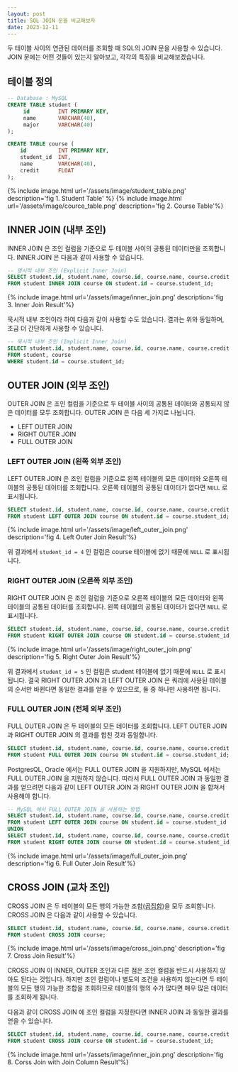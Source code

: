 ```yaml
---
layout: post
title: SQL JOIN 문을 비교해보자
date: 2023-12-11
---
```


두 테이블 사이의 연관된 데이터를 조회할 때 SQL의 JOIN 문을 사용할 수 있습니다. JOIN 문에는 어떤 것들이 있는지 알아보고, 각각의 특징을 비교해보겠습니다.

## 테이블 정의

```sql
-- Database : MySQL
CREATE TABLE student (
     id         INT PRIMARY KEY,
     name       VARCHAR(40),
     major      VARCHAR(40)
);

CREATE TABLE course (
    id          INT PRIMARY KEY,
    student_id  INT,
    name        VARCHAR(40),
    credit      FLOAT
);
```

{% include image.html url='/assets/image/student_table.png' description='fig 1. Student Table' %}
{% include image.html url='/assets/image/cource_table.png' description='fig 2. Course Table'%}


## INNER JOIN (내부 조인)

INNER JOIN 은 조인 컬럼을 기준으로 두 테이블 사이의 공통된 데이터만을 조회합니다. INNER JOIN 은 다음과 같이 사용할 수 있습니다.

```sql
-- 명시적 내부 조인 (Explicit Inner Join)
SELECT student.id, student.name, course.id, course.name, course.credit
FROM student INNER JOIN course ON student.id = course.student_id;
```

{% include image.html url='/assets/image/inner_join.png' description='fig 3. Inner Join Result'%}

묵시적 내부 조인이라 하여 다음과 같이 사용할 수도 있습니다. 결과는 위와 동일하며, 조금 더 간단하게 사용할 수 있습니다.

```sql
-- 묵시적 내부 조인 (Implicit Inner Join)
SELECT student.id, student.name, course.id, course.name, course.credit
FROM student, course
WHERE student.id = course.student_id;
```

## OUTER JOIN (외부 조인)

OUTER JOIN 은 조인 컬럼을 기준으로 두 테이블 사이의 공통된 데이터와 공통되지 않은 데이터를 모두 조회합니다. OUTER JOIN 은 다음 세 가지로 나뉩니다.

- LEFT OUTER JOIN
- RIGHT OUTER JOIN
- FULL OUTER JOIN

### LEFT OUTER JOIN (왼쪽 외부 조인)

LEFT OUTER JOIN 은 조인 컬럼을 기준으로 왼쪽 테이블의 모든 데이터와 오른쪽 테이블의 공통된 데이터를 조회합니다. 오른쪽 테이블의 공통된 데이터가 없다면 `NULL` 로 표시됩니다.

```sql
SELECT student.id, student.name, course.id, course.name, course.credit
FROM student LEFT OUTER JOIN course ON student.id = course.student_id;
```

{% include image.html url='/assets/image/left_outer_join.png' description='fig 4. Left Outer Join Result'%}

위 결과에서 `student_id = 4` 인 컬럼은 course 테이블에 없기 때문에 `NULL` 로 표시됩니다.

### RIGHT OUTER JOIN (오른쪽 외부 조인)

RIGHT OUTER JOIN 은 조인 컬럼을 기준으로 오른쪽 테이블의 모든 데이터와 왼쪽 테이블의 공통된 데이터를 조회합니다. 왼쪽 테이블의 공통된 데이터가 없다면 `NULL` 로 표시됩니다.

```sql
SELECT student.id, student.name, course.id, course.name, course.credit
FROM student RIGHT OUTER JOIN course ON student.id = course.student_id;
```

{% include image.html url='/assets/image/right_outer_join.png' description='fig 5. Right Outer Join Result'%}

위 결과에서 `student_id = 5` 인 컬럼은 student 테이블에 없기 때문에 `NULL` 로 표시됩니다. 결국 RIGHT OUTER JOIN 과 LEFT OUTER JOIN 은 쿼리에 사용된 테이블의 순서만 바뀐다면 동일한 결과를 얻을 수 있으므로, 둘 중 하나만 사용하면 됩니다.

### FULL OUTER JOIN (전체 외부 조인)

FULL OUTER JOIN 은 두 테이블의 모든 데이터를 조회합니다. LEFT OUTER JOIN 과 RIGHT OUTER JOIN 의 결과를 합친 것과 동일합니다.

```sql
SELECT student.id, student.name, course.id, course.name, course.credit
FROM student FULL OUTER JOIN course ON student.id = course.student_id;
```

PostgresQL, Oracle 에서는 FULL OUTER JOIN 을 지원하지만, MySQL 에서는 FULL OUTER JOIN 을 지원하지 않습니다. 따라서 FULL OUTER JOIN 과 동일한 결과를 얻으려면 다음과 같이 LEFT OUTER JOIN 과 RIGHT OUTER JOIN 을 합쳐서 사용해야 합니다.

```sql
-- MySQL 에서 FULL OUTER JOIN 을 사용하는 방법
SELECT student.id, student.name, course.id, course.name, course.credit
FROM student LEFT OUTER JOIN course ON student.id = course.student_id
UNION
SELECT student.id, student.name, course.id, course.name, course.credit
FROM student RIGHT OUTER JOIN course ON student.id = course.student_id;
```

{% include image.html url='/assets/image/full_outer_join.png' description='fig 6. Full Outer Join Result'%}


## CROSS JOIN (교차 조인)

CROSS JOIN 은 두 테이블의 모든 행의 가능한 조합[(곱집합)](https://ko.wikipedia.org/wiki/%EA%B3%B1%EC%A7%91%ED%95%A9)을 모두 조회합니다. CROSS JOIN 은 다음과 같이 사용할 수 있습니다.

```sql
SELECT student.id, student.name, course.id, course.name, course.credit
FROM student CROSS JOIN course;
```

{% include image.html url='/assets/image/cross_join.png' description='fig 7. Cross Join Result'%}

CROSS JOIN 이 INNER, OUTER 조인과 다른 점은 조인 컬럼을 반드시 사용하지 않아도 된다는 것입니다. 하지만 조인 컬럼이나 별도의 조건을 사용하지 않는다면 두 테이블의 모든 행의 가능한 조합을 조회하므로 테이블의 행의 수가 많다면 매우 많은 데이터를 조회하게 됩니다.

다음과 같이 CROSS JOIN 에 조인 컬럼을 지정한다면 INNER JOIN 과 동일한 결과를 얻을 수 있습니다.

```sql
SELECT student.id, student.name, course.id, course.name, course.credit
FROM student CROSS JOIN course ON student.id = course.student_id;
```

{% include image.html url='/assets/image/inner_join.png' description='fig 8. Corss Join with Join Column Result'%}